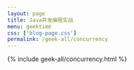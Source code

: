 ```yaml
---
layout: page
title: Java并发编程实战
menu: geektime
css: ['blog-page.css']
permalink: /geek-all/concurrency
---
```


{% include geek-all/concurrency.html %}
